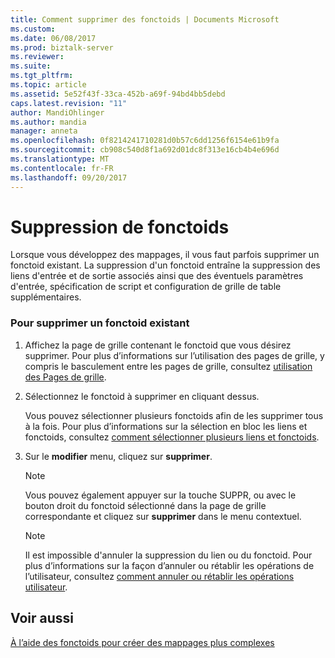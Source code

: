 ```yaml
---
title: Comment supprimer des fonctoids | Documents Microsoft
ms.custom: 
ms.date: 06/08/2017
ms.prod: biztalk-server
ms.reviewer: 
ms.suite: 
ms.tgt_pltfrm: 
ms.topic: article
ms.assetid: 5e52f43f-33ca-452b-a69f-94bd4bb5debd
caps.latest.revision: "11"
author: MandiOhlinger
ms.author: mandia
manager: anneta
ms.openlocfilehash: 0f8214241710281d0b57c6dd1256f6154e61b9fa
ms.sourcegitcommit: cb908c540d8f1a692d01dc8f313e16cb4b4e696d
ms.translationtype: MT
ms.contentlocale: fr-FR
ms.lasthandoff: 09/20/2017
---
```

# <a name="how-to-delete-functoids"></a>Suppression de fonctoids
Lorsque vous développez des mappages, il vous faut parfois supprimer un fonctoid existant. La suppression d'un fonctoid entraîne la suppression des liens d'entrée et de sortie associés ainsi que des éventuels paramètres d'entrée, spécification de script et configuration de grille de table supplémentaires.  
  
### <a name="to-delete-an-existing-functoid"></a>Pour supprimer un fonctoid existant  
  
1.  Affichez la page de grille contenant le fonctoid que vous désirez supprimer. Pour plus d’informations sur l’utilisation des pages de grille, y compris le basculement entre les pages de grille, consultez [utilisation des Pages de grille](../core/working-with-grid-pages.md).  
  
2.  Sélectionnez le fonctoid à supprimer en cliquant dessus.  
  
     Vous pouvez sélectionner plusieurs fonctoids afin de les supprimer tous à la fois. Pour plus d’informations sur la sélection en bloc les liens et fonctoids, consultez [comment sélectionner plusieurs liens et fonctoids](../core/how-to-select-multiple-links-and-functoids.md).  
  
3.  Sur le **modifier** menu, cliquez sur **supprimer**.  
  
    > [!NOTE]
    >  Vous pouvez également appuyer sur la touche SUPPR, ou avec le bouton droit du fonctoid sélectionné dans la page de grille correspondante et cliquez sur **supprimer** dans le menu contextuel.  
  
    > [!NOTE]
    >  Il est impossible d'annuler la suppression du lien ou du fonctoid. Pour plus d’informations sur la façon d’annuler ou rétablir les opérations de l’utilisateur, consultez [comment annuler ou rétablir les opérations utilisateur](../core/how-to-undo-or-redo-user-operations.md).  
  
## <a name="see-also"></a>Voir aussi  
 [À l’aide des fonctoids pour créer des mappages plus complexes](../core/using-functoids-to-create-more-complex-mappings.md)